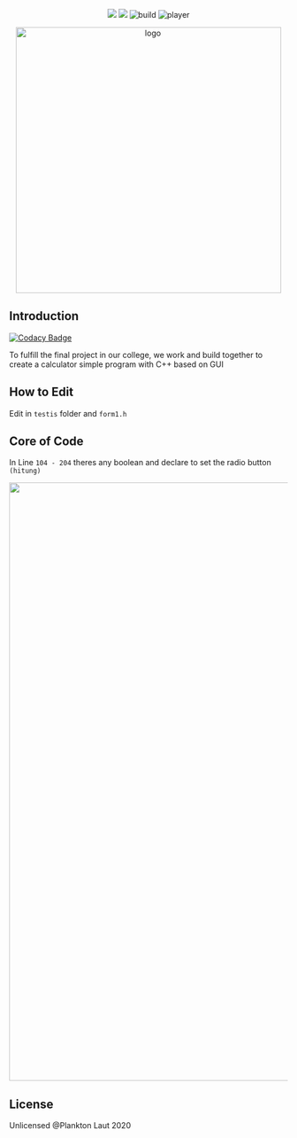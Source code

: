<p align="center">
  <img src="https://badges.frapsoft.com/os/v1/open-source.svg?v=103"</a>
  <img src="https://img.shields.io/badge/C%2B%2B-GUI-orange"</a>
  <img src="https://github.com/planktonlaut/Calculator/workflows/C/C++%20CI/badge.svg"
  <img src="https://img.shields.io/badge/build-succes-blue" alt="build"<a>
  <img src="https://img.shields.io/badge/players-5-yellow" alt="player"<a>
</p>
<p align="center">
    <img width="480" src="https://user-images.githubusercontent.com/44236850/87004495-b5cdf000-c1e7-11ea-8dbb-159d63d98aa0.jpeg" alt="logo">
</p>

## Introduction

[![Codacy Badge](https://api.codacy.com/project/badge/Grade/8ba3c236729e43308f5f35e0d636c198)](https://app.codacy.com/gh/hrtywhy/Calculator?utm_source=github.com&utm_medium=referral&utm_content=hrtywhy/Calculator&utm_campaign=Badge_Grade_Settings)


To fulfill the final project in our college, we work and build together to create a calculator simple program with C++ based on GUI

## How to Edit
Edit in `testis` folder and `form1.h`

## Core of Code
In Line `104 - 204` theres any boolean and declare to set the radio button `(hitung)`

<p align="center">
  <img width="1080" src="https://user-images.githubusercontent.com/44236850/87247249-e67a8780-c47c-11ea-9d10-5498ccc6264c.PNG" alt="code">
</p>

## License
Unlicensed @Plankton Laut 2020

